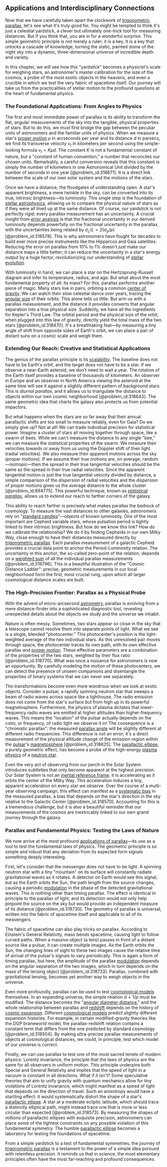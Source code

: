 ## Applications and Interdisciplinary Connections

Now that we have carefully taken apart the clockwork of [trigonometric parallax](@article_id:157094), let's see what it's truly good for. You might be tempted to think it's just a celestial yardstick, a clever but ultimately one-trick tool for measuring distances. But if you think that, you are in for a wonderful surprise. This simple geometric principle is not merely a ruler; it is a key. It is a key that unlocks a cascade of knowledge, turning the static, painted dome of the night sky into a dynamic, three-dimensional universe of incredible depth and variety.

In this chapter, we will see how this "yardstick" becomes a physicist's scale for weighing stars, an astronomer's master calibration for the size of the cosmos, a probe of the most exotic objects in the heavens, and even a crucible in which we test the very fabric of spacetime itself. Our journey will take us from the practicalities of stellar motion to the profound questions at the heart of fundamental physics.

### The Foundational Applications: From Angles to Physics

The first and most immediate power of parallax is its ability to transform the flat, angular measurements of the sky into the tangible, physical properties of stars. But to do this, we must first bridge the gap between the peculiar units of astronomers and the familiar units of physics. When we measure a star's [proper motion](@article_id:157457) $\mu$ in arcseconds per year and its distance $d$ in parsecs, we find its transverse velocity $v_t$ in kilometers per second using the simple-looking formula $v_t = K \mu d$. The constant $K$ is not a fundamental constant of nature, but a "constant of human convention," a number that reconciles our chosen units. Remarkably, a careful conversion reveals that this constant is simply the number of kilometers in one Astronomical Unit divided by the number of seconds in one year [@problem_id:318671]. It is a direct link between the scale of our own solar system and the motions of the stars.

Once we have a distance, the floodgates of understanding open. A star's apparent brightness, a mere twinkle in the sky, can be converted into its true, intrinsic brightness—its luminosity. This single step is the foundation of [stellar astrophysics](@article_id:159735), allowing us to compare the physical nature of stars as if they were all lined up at the same distance. Of course, our yardstick is not perfectly rigid; every parallax measurement has an uncertainty. A crucial insight from [error analysis](@article_id:141983) is that the fractional uncertainty in our derived luminosity depends powerfully on the fractional uncertainty in the parallax, with the uncertainties being related by $\sigma_L/L = 2(\sigma_p/p)$ [@problem_id:318578]. This is why astronomers have fought for decades to build ever more precise instruments like the Hipparcos and Gaia satellites. Reducing the error on parallax from 10% to 1% doesn't just make our distance maps a little better; it can reduce the uncertainty in a star's energy output by a huge factor, revolutionizing our understanding of [stellar evolution](@article_id:149936).

With luminosity in hand, we can place a star on the Hertzsprung-Russell diagram and infer its temperature, radius, and age. But what about the most fundamental property of all: its mass? For this, parallax performs another piece of magic. Many stars live in pairs, orbiting a common [center of gravity](@article_id:273025). We can watch their slow celestial dance over years, tracing the [angular size](@article_id:195402) of their orbits. This alone tells us little. But arm us with a parallax measurement, and the distance it provides converts that angular separation into a true physical size. Suddenly, we have all the ingredients for Kepler's Third Law. The orbital period and the physical size of the orbit, when plugged into this law of gravity, directly yield the total mass of the two stars [@problem_id:318470]. It's a breathtaking feat—by measuring a tiny angle of shift from opposite sides of Earth's orbit, we can place a pair of distant suns on a cosmic scale and weigh them.

### Extending Our Reach: Creative and Statistical Applications

The genius of the parallax principle is its [scalability](@article_id:636117). The baseline does not have to be Earth's orbit, and the target does not have to be a star. If we observe a near-Earth asteroid, we don't need to wait a year. The rotation of the Earth itself provides a baseline of thousands of kilometers. An observer in Europe and an observer in North America viewing the asteroid at the same time will see it against a slightly different pattern of background stars. This is *diurnal parallax*, and it allows us to triangulate the distance to objects within our own cosmic neighborhood [@problem_id:318643]. The same geometric idea that charts the galaxy also protects us from potential impactors.

But what happens when the stars are so far away that their annual parallactic shifts are too small to measure reliably, even for Gaia? Do we simply give up? Not at all! We can trade individual precision for statistical power. Imagine a cluster of stars all moving together through space, like a swarm of bees. While we can't measure the distance to any single "bee," we can measure the statistical properties of the swarm. We measure their velocities towards or away from us using the Doppler shift of their light (radial velocities). We also measure their apparent motions across the sky (proper motions). If we assume their true motions are, on average, random—isotropic—then the spread in their true tangential velocities should be the same as the spread in their true radial velocities. Since the apparent tangential motion is just the true tangential velocity divided by distance, a simple comparison of the *dispersion* of radial velocities and the *dispersion* of proper motions gives us the average distance to the whole cluster [@problem_id:894775]. This powerful technique, known as *[statistical parallax](@article_id:160241)*, allows us to extend our reach to farther corners of the galaxy.

This ability to reach farther is precisely what makes parallax the bedrock of cosmology. To measure the vast distances to other galaxies, astronomers rely on "[standard candles](@article_id:157615)"—objects of known luminosity. One of the most important are Cepheid variable stars, whose pulsation period is tightly linked to their intrinsic brightness. But how do we know this link? How do we calibrate the relationship? We do it by finding Cepheids in our own Milky Way, close enough to have their distances measured directly by [trigonometric parallax](@article_id:157094). Each parallax measurement of a galactic Cepheid provides a crucial data point to anchor the Period-Luminosity relation. The uncertainty in this anchor, the so-called zero-point of the relation, depends on a [weighted sum](@article_id:159475) of all the individual parallax measurements [@problem_id:318796]. This is a beautiful illustration of the "Cosmic Distance Ladder": precise, geometric measurements in our local neighborhood form the first, most crucial rung, upon which all larger cosmological distance scales are built.

### The High-Precision Frontier: Parallax as a Physical Probe

With the advent of micro-arcsecond [astrometry](@article_id:157259), parallax is evolving from a mere distance-finder into a sophisticated diagnostic tool, revealing unexpected details about the objects we study and the universe we inhabit.

Nature is often messy. Sometimes, two stars appear so close in the sky that a telescope cannot resolve them into separate points of light. What we see is a single, blended "photocenter." This photocenter's position is the light-weighted average of the two individual stars. As this unresolved pair moves through space, the photocenter traces its own path, with its own effective parallax and [proper motion](@article_id:157457). These effective parameters are a combination of the properties of the two stars, weighted by their flux ratio [@problem_id:318770]. What was once a nuisance for astronomers is now an opportunity. By carefully modeling the motion of these photocenters, we can detect the presence of unseen companions and disentangle the properties of binary systems that we can never see separately.

The transformations become even more wondrous when we look at exotic objects. Consider a pulsar, a rapidly spinning neutron star that sweeps a beam of radio waves across space like a lighthouse. The radio emission does not come from the star's surface but from high up in its powerful magnetosphere. Furthermore, the physics of plasma dictates that lower-frequency radio waves are emitted at higher altitudes than higher-frequency waves. This means the "location" of the pulsar actually depends on the color, or frequency, of radio light we observe it in! The consequence is a "chromatic parallax": the measured [parallax angle](@article_id:158812) will be slightly different at different radio frequencies. This difference is not an error; it's a direct measurement of the physical altitude change of the emission region within the [pulsar](@article_id:160867)'s [magnetosphere](@article_id:200133) [@problem_id:318625]. The [parallactic ellipse](@article_id:158449), a purely geometric effect, has become a probe of the high-energy [plasma physics](@article_id:138657) of a [neutron star](@article_id:146765).

Even the very act of observing from our perch in the Solar System introduces subtleties that only become apparent at the highest precision. Our Solar System is not an [inertial reference frame](@article_id:164600); it is accelerating as it orbits the center of the Milky Way. This acceleration induces a tiny, apparent acceleration on every star we observe. Over the course of a multi-year observing campaign, this effect can manifest as a [systematic bias](@article_id:167378) in the measured parallax, a bias that depends on the star's direction in the sky relative to the Galactic Center [@problem_id:318570]. Accounting for this is a tremendous challenge, but it is also a beautiful reminder that our measurements of the cosmos are inextricably linked to our own grand journey through the galaxy.

### Parallax and Fundamental Physics: Testing the Laws of Nature

We now arrive at the most profound [applications of parallax](@article_id:160486)—its use as a tool to test the fundamental laws of physics. The geometric principle is so simple and robust that any deviation from its expected form signals something deeply interesting.

First, let's consider that the messenger does not have to be light. A spinning neutron star with a tiny "mountain" on its surface will constantly radiate gravitational waves as it rotates. A detector on Earth would see this signal, but as the Earth orbits the Sun, the path length from the source changes, causing a periodic [modulation](@article_id:260146) in the phase of the detected gravitational waves. This is nothing other than timing parallax. The effect is identical in principle to the parallax of light, and its detection would not only help pinpoint the source on the sky but would provide an independent measure of its distance [@problem_id:318730]. The geometry of parallax is universal, written into the fabric of spacetime itself and applicable to all of its messengers.

The fabric of spacetime can also play tricks on parallax. According to Einstein's General Relativity, mass bends spacetime, causing light to follow curved paths. When a massive object (a lens) passes in front of a distant source like a pulsar, it can create multiple images. As the Earth orbits the Sun, the changing lines of sight to these two images cause the relative time of arrival of the pulsar's signals to vary periodically. This is again a form of timing parallax, but here, the amplitude of the parallax [modulation](@article_id:260146) depends on the angular separation of the two images, which in turn depends on the mass of the lensing object [@problem_id:318733]. Parallax, combined with gravitational lensing, becomes yet another way to weigh objects in the universe.

Even more profoundly, parallax can be used to test [cosmological models](@article_id:160922) themselves. In an expanding universe, the simple relation $d=1/p$ must be modified. The distance becomes the "[angular diameter distance](@article_id:157323)," and the whole relationship between parallax and [redshift](@article_id:159451) depends on the history of [cosmic expansion](@article_id:160508). Different [cosmological models](@article_id:160922) predict slightly different expansion histories. For example, in certain modified-gravity theories like the DGP braneworld model, the parallax-redshift relation contains a constant term that differs from the one predicted by standard cosmology [@problem_id:318504]. By making ultra-precise parallax measurements of objects at cosmological distances, we could, in principle, test which model of our universe is correct.

Finally, we can use parallax to test one of the most sacred tenets of modern physics: Lorentz invariance, the principle that the laws of physics are the same for all observers in uniform motion. This principle underpins both Special and General Relativity and implies that the speed of light in a vacuum is constant in all directions. What if it isn't? Some speculative theories that aim to unify gravity with quantum mechanics allow for tiny violations of Lorentz invariance, which might manifest as a speed of light that depends on the direction of travel. Such an anisotropy would have a startling effect: it would systematically distort the shape of a star's [parallactic ellipse](@article_id:158449). A star at a moderate ecliptic latitude, which should trace a distinctly elliptical path, might instead trace one that is more or less circular than expected [@problem_id:318573]. By measuring the shapes of millions of parallactic ellipses with exquisite precision, astronomers can place some of the tightest constraints on any possible violation of this fundamental symmetry. The humble [parallactic ellipse](@article_id:158449) becomes a laboratory for testing the foundations of spacetime.

From a simple yardstick to a test of fundamental symmetries, the journey of [trigonometric parallax](@article_id:157094) is a testament to the power of a simple idea pursued with relentless precision. It reminds us that in science, the most elementary principles often have the most far-reaching and profound consequences.